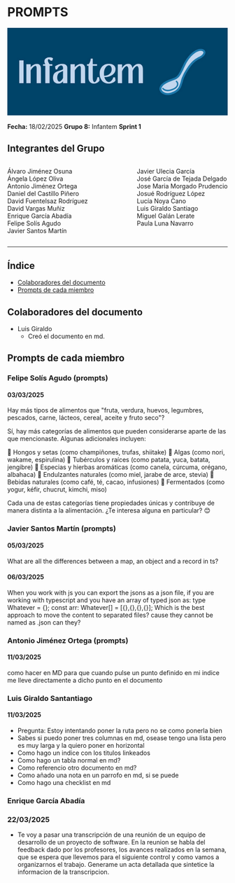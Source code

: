 # PROMPTS

![Portada](../../../frontend/assets/Documentos/Infantem.png)

**Fecha:** 18/02/2025
**Grupo 8:** Infantem
**Sprint 1**

## Integrantes del Grupo

<div style="display: flex; justify-content: space-between; gap: 2px;">
  <div>
    <ul style="padding-left: 0; list-style: none;">
      <li>Álvaro Jiménez Osuna</li>
      <li>Ángela López Oliva</li>
      <li>Antonio Jiménez Ortega</li>
      <li>Daniel del Castillo Piñero</li>
      <li>David Fuentelsaz Rodríguez</li>
      <li>David Vargas Muñiz</li>
      <li>Enrique García Abadía</li>
      <li>Felipe Solís Agudo</li>
      <li>Javier Santos Martín</li>
    </ul>
  </div>

<div>
    <ul style="padding-left: 0; list-style: none;">
    <li>Javier Ulecia García</li>
      <li>José García de Tejada Delgado</li>
      <li>Jose Maria Morgado Prudencio</li>
      <li>Josué Rodríguez López</li>
      <li>Lucía Noya Cano</li>
      <li>Luis Giraldo Santiago</li>
      <li>Miguel Galán Lerate</li>
      <li>Paula Luna Navarro</li>
    </ul>
  </div>
</div>

---

## Índice

- [Colaboradores del documento](#colaboradores-del-documento)
- [Prompts de cada miembro](#prompts-de-cada-miembro)

## Colaboradores del documento

- Luis Giraldo
  - Creó el documento en md.

## Prompts de cada miembro

### Felipe Solís Agudo (prompts)

#### 03/03/2025

Hay más tipos de alimentos que "fruta, verdura, huevos, legumbres, pescados, carne, lácteos, cereal, aceite y fruto seco"?

Sí, hay más categorías de alimentos que pueden considerarse aparte de las que mencionaste. Algunas adicionales incluyen:

🔹 Hongos y setas (como champiñones, trufas, shiitake)
🔹 Algas (como nori, wakame, espirulina)
🔹 Tubérculos y raíces (como patata, yuca, batata, jengibre)
🔹 Especias y hierbas aromáticas (como canela, cúrcuma, orégano, albahaca)
🔹 Endulzantes naturales (como miel, jarabe de arce, stevia)
🔹 Bebidas naturales (como café, té, cacao, infusiones)
🔹 Fermentados (como yogur, kéfir, chucrut, kimchi, miso)

Cada una de estas categorías tiene propiedades únicas y contribuye de manera distinta a la alimentación. ¿Te interesa alguna en particular? 😊

### Javier Santos Martín (prompts)

#### 05/03/2025

What are all the differences between a map, an object and a record in ts?

#### 06/03/2025

When you work with js you can export the jsons as a json file, if you are working with typescript and you have an array of typed json as:
type Whatever = {};
const arr: Whatever[] = [{},{},{},{}];
Which is the best approach to move the content to separated files? cause they cannot be named as .json can they?

### Antonio Jiménez Ortega (prompts)

#### 11/03/2025

como hacer en MD para que cuando pulse un punto definido en mi indice me lleve directamente a dicho punto en el documento

### Luis Giraldo Santantiago

#### 11/03/2025

- Pregunta: Estoy intentando poner la ruta pero no se como ponerla bien
- Sabes si puedo poner tres columnas en md, osease tengo una lista pero es muy larga y la quiero poner en horizontal
- Como hago un indice con los titulos linkeados
- Como hago un tabla normal en md?
- Como referencio otro documento en md?
- Como añado una nota en un parrofo en md, si se puede
- Como hago una checklist en md

### Enrique García Abadía

### 22/03/2025

- Te voy a pasar una transcripción de una reunión de un equipo de desarrollo de un proyecto de software. En la reunion se habla del feedback dado por los profesores, los avances realizados en la semana, que se espera que llevemos para el siguiente control y como vamos a organizarnos el trabajo. Generame un acta detallada que sintetice la informacion de la transcripcion.
